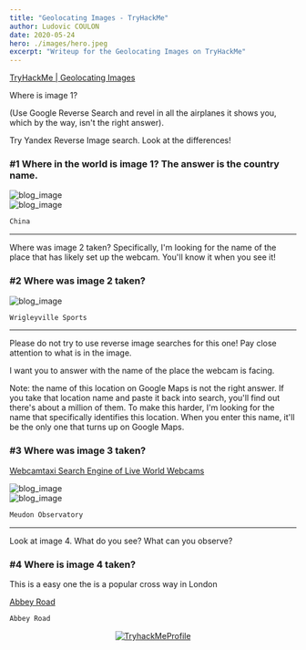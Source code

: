```yaml
---
title: "Geolocating Images - TryHackMe"
author: Ludovic COULON
date: 2020-05-24
hero: ./images/hero.jpeg
excerpt: "Writeup for the Geolocating Images on TryHackMe"
---
```


[TryHackMe | Geolocating Images](https://tryhackme.com/room/geolocatingimages)

Where is image 1?

(Use Google Reverse Search and revel in all the airplanes it shows you, which by the way, isn't the right answer).

Try Yandex Reverse Image search. Look at the differences!

### #1 Where in the world is image 1? The answer is the country name.

<div className="Image__Medium">
  <img src="https://imgur.com/9QUIrGj.png" alt="blog_image" />
</div>

<div className="Image__Medium">
  <img src="https://imgur.com/1fkczwe.png" alt="blog_image" />
</div>

```bash
China
```

---

Where was image 2 taken? Specifically, I'm looking for the name of the place that has likely set up the webcam. You'll know it when you see it!

### #2 Where was image 2 taken?

<div className="Image__Medium">
  <img src="https://imgur.com/56Zh3s3.png" alt="blog_image" />
</div>

```bash
Wrigleyville Sports
```

---

Please do not try to use reverse image searches for this one! Pay close attention to what is in the image.

I want you to answer with the name of the place the webcam is facing.

Note: the name of this location on Google Maps is not the right answer. If you take that location name and paste it back into search, you'll find out there's about a million of them. To make this harder, I'm looking for the name that specifically identifies this location. When you enter this name, it'll be the only one that turns up on Google Maps.

### #3 Where was image 3 taken?

[Webcamtaxi Search Engine of Live World Webcams](https://www.webcamtaxi.com/en/search.html?searchword=paris&searchphrase=all)

<div className="Image__Medium">
  <img src="https://imgur.com/Vful2V0.png" alt="blog_image" />
</div>

<div className="Image__Medium">
  <img src="https://imgur.com/eiWDGhl.png" alt="blog_image" />
</div>

```bash
Meudon Observatory
```

---

Look at image 4. What do you see? What can you observe?

### #4 Where is image 4 taken?

This is a easy one the is a popular cross way in London

[Abbey Road](https://www.visitlondon.com/things-to-do/place/35809687-abbey-road)

```bash
Abbey Road
```

<center>
  <a href="https://tryhackme.com/p/boperXD" target="_blank">
    <img src="https://i.imgur.com/hejzVWP.png" alt="TryhackMeProfile" />
  </a>
</center>
